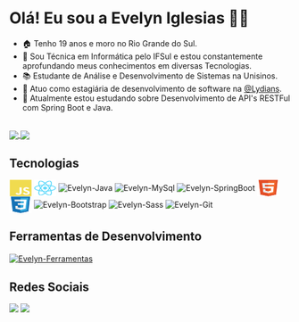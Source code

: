 # Olá! Eu sou a Evelyn Iglesias 👋🏻
- 🏠 Tenho 19 anos e moro no Rio Grande do Sul.
- 📖 Sou Técnica em Informática pelo IFSul e estou constantemente aprofundando meus conhecimentos em diversas Tecnologias.
- 📚 Estudante de Análise e Desenvolvimento de Sistemas na Unisinos.
- 📌 Atuo como estagiária de desenvolvimento de software na <a href="https://www.lydians.com.br/" target="_blank" title="Link para o Site da Lydians">@Lydians<a/>.
- 🌱 Atualmente estou estudando sobre Desenvolvimento de API's RESTFul com Spring Boot e Java.

<br>
<a href="https://github.com/evelyniglesiass/github-readme-stats">
  <img height=170 align="center" src="https://github-readme-stats.vercel.app/api?username=evelyniglesiass&show_icons=true&theme=midnight-purple&bg_color=00000000" />
</a>
<a href="https://github.com/evelyniglesiass/convoychat">
  <img height=170 align="center" src="https://github-readme-stats.vercel.app/api/top-langs?username=evelyniglesiass&layout=compact&langs_count=8&card_width=320&theme=midnight-purple&bg_color=00000000" />
</a>

<br>

## Tecnologias
<div style="display: inline_block">
  <img align="center" alt="Evelyn-JavaScript" height="30" width="40" src="https://raw.githubusercontent.com/devicons/devicon/master/icons/javascript/javascript-plain.svg">
  <img align="center" alt="Evelyn-React" height="30" width="40" src="https://raw.githubusercontent.com/devicons/devicon/master/icons/react/react-original.svg">
  <img align="center" alt="Evelyn-Java" height="30" width="40" src="https://cdn.jsdelivr.net/gh/devicons/devicon/icons/java/java-original.svg" />
  <img align="center" alt="Evelyn-MySql" height="30" width="40" src="https://cdn.jsdelivr.net/gh/devicons/devicon/icons/mysql/mysql-original.svg" />
  <img align="center" alt="Evelyn-SpringBoot" height="30" width="40" src="https://cdn.jsdelivr.net/gh/devicons/devicon/icons/spring/spring-original.svg" />  
  <img align="center" alt="Evelyn-HTML" height="30" width="40" src="https://raw.githubusercontent.com/devicons/devicon/master/icons/html5/html5-original.svg">
  <img align="center" alt="Evelyn-CSS" height="30" width="40" src="https://raw.githubusercontent.com/devicons/devicon/master/icons/css3/css3-original.svg">
  <img align="center" alt="Evelyn-Bootstrap" height="30" width="40" src="https://cdn.jsdelivr.net/gh/devicons/devicon/icons/bootstrap/bootstrap-plain.svg" />
  <img align="center" alt="Evelyn-Sass" height="30" width="40" src="https://cdn.jsdelivr.net/gh/devicons/devicon/icons/sass/sass-original.svg" />
  <img align="center" alt="Evelyn-Git" height="30" width="40" src="https://cdn.jsdelivr.net/gh/devicons/devicon/icons/git/git-original.svg" />
</div>

## Ferramentas de Desenvolvimento
<p align="left">
  <a href="https://skillicons.dev">
    <img align="center" alt="Evelyn-Ferramentas" src="https://skillicons.dev/icons?i=vscode,idea,eclipse,androidstudio,github,gitlab" />
  </a>
</p>

## Redes Sociais
<div> 
  <a href="https://instagram.com/evelyn_iglesiass" target="_blank"><img src="https://img.shields.io/badge/-Instagram-%23E4405F?style=for-the-badge&logo=instagram&logoColor=white" target="_blank"></a>
  <a href="https://www.linkedin.com/in/evelyn-iglesias-da-silva-a38562232" target="_blank"><img src="https://img.shields.io/badge/-LinkedIn-%230077B5?style=for-the-badge&logo=linkedin&logoColor=white" target="_blank"></a> 
</div>
